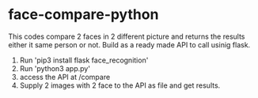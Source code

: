 # face-compare-python

This codes compare 2 faces in 2 different picture and returns the results either it same person or not. Build as a ready made API to call usinig flask.

1. Run 'pip3 install flask face_recognition'
2. Run 'python3 app.py'
3. access the API at /compare
4. Supply 2 images with 2 face to the API as file and get results.

